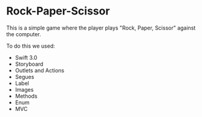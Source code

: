 # Rock-Paper-Scissor

This is a simple game where the player plays "Rock, Paper, Scissor" against the computer.

To do this we used:
- Swift 3.0
- Storyboard
- Outlets and Actions
- Segues
- Label
- Images
- Methods
- Enum
- MVC

